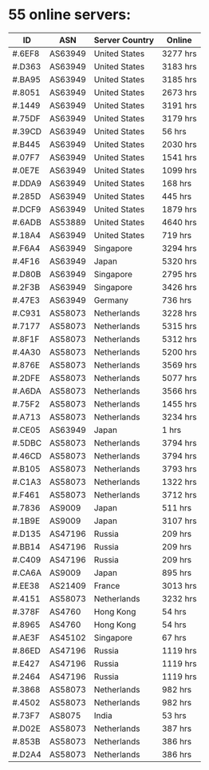 # 55 online servers:

| ID | ASN | Server Country | Online |
| ------ | ------ | ------ | ------ |
| #.6EF8 | AS63949 | United States | 3277 hrs |
| #.D363 | AS63949 | United States | 3183 hrs |
| #.BA95 | AS63949 | United States | 3185 hrs |
| #.8051 | AS63949 | United States | 2673 hrs |
| #.1449 | AS63949 | United States | 3191 hrs |
| #.75DF | AS63949 | United States | 3179 hrs |
| #.39CD | AS63949 | United States | 56 hrs |
| #.B445 | AS63949 | United States | 2030 hrs |
| #.07F7 | AS63949 | United States | 1541 hrs |
| #.0E7E | AS63949 | United States | 1099 hrs |
| #.DDA9 | AS63949 | United States | 168 hrs |
| #.285D | AS63949 | United States | 445 hrs |
| #.DCF9 | AS63949 | United States | 1879 hrs |
| #.6ADB | AS53889 | United States | 4640 hrs |
| #.18A4 | AS63949 | United States | 719 hrs |
| #.F6A4 | AS63949 | Singapore | 3294 hrs |
| #.4F16 | AS63949 | Japan | 5320 hrs |
| #.D80B | AS63949 | Singapore | 2795 hrs |
| #.2F3B | AS63949 | Singapore | 3426 hrs |
| #.47E3 | AS63949 | Germany | 736 hrs |
| #.C931 | AS58073 | Netherlands | 3228 hrs |
| #.7177 | AS58073 | Netherlands | 5315 hrs |
| #.8F1F | AS58073 | Netherlands | 5312 hrs |
| #.4A30 | AS58073 | Netherlands | 5200 hrs |
| #.876E | AS58073 | Netherlands | 3569 hrs |
| #.2DFE | AS58073 | Netherlands | 5077 hrs |
| #.A6DA | AS58073 | Netherlands | 3566 hrs |
| #.75F2 | AS58073 | Netherlands | 1455 hrs |
| #.A713 | AS58073 | Netherlands | 3234 hrs |
| #.CE05 | AS63949 | Japan | 1 hrs |
| #.5DBC | AS58073 | Netherlands | 3794 hrs |
| #.46CD | AS58073 | Netherlands | 3794 hrs |
| #.B105 | AS58073 | Netherlands | 3793 hrs |
| #.C1A3 | AS58073 | Netherlands | 1322 hrs |
| #.F461 | AS58073 | Netherlands | 3712 hrs |
| #.7836 | AS9009 | Japan | 511 hrs |
| #.1B9E | AS9009 | Japan | 3107 hrs |
| #.D135 | AS47196 | Russia | 209 hrs |
| #.BB14 | AS47196 | Russia | 209 hrs |
| #.C409 | AS47196 | Russia | 209 hrs |
| #.CA6A | AS9009 | Japan | 895 hrs |
| #.EE38 | AS21409 | France | 3013 hrs |
| #.4151 | AS58073 | Netherlands | 3232 hrs |
| #.378F | AS4760 | Hong Kong | 54 hrs |
| #.8965 | AS4760 | Hong Kong | 54 hrs |
| #.AE3F | AS45102 | Singapore | 67 hrs |
| #.86ED | AS47196 | Russia | 1119 hrs |
| #.E427 | AS47196 | Russia | 1119 hrs |
| #.2464 | AS47196 | Russia | 1119 hrs |
| #.3868 | AS58073 | Netherlands | 982 hrs |
| #.4502 | AS58073 | Netherlands | 982 hrs |
| #.73F7 | AS8075 | India | 53 hrs |
| #.D02E | AS58073 | Netherlands | 387 hrs |
| #.853B | AS58073 | Netherlands | 386 hrs |
| #.D2A4 | AS58073 | Netherlands | 386 hrs |

